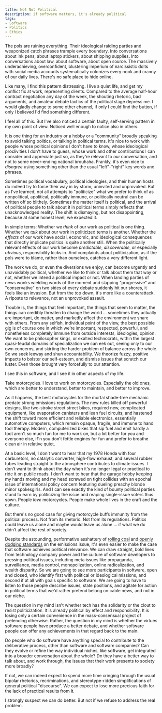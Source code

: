 ```yaml
---
title: Not Not Political
description: if software matters, it's already political
tags:
- Software
- Politics
- Ethics
---
```


The pols are ruining everything.  Their ideological raiding parties and weaponized catch phrases trample every boundary.  Into conversations about ink pens, about laptop stickers, about shipping supplies.  Into conversations about law, about software, about open source.  The massively underachieving, overconfident, blustering imperium of narcissistic dolts with social media accounts systematically colonizes every nook and cranny of our daily lives.  There's no safe place to hide online.

Like many, I find this pattern distressing.  I live a quiet life, and get my conflict fix at work, representing clients.  Compared to the average half-hour contract negotiation any day of the week, the shouting rhetoric, bad arguments, and amateur debate tactics of the political stage depress me.  I would gladly change to some other channel, if only I could find the button, if only I believed I'd find something different.

I feel all of this.  But I've also noticed a certain faulty, self-serving pattern in my own point of view.  Noticed well enough to notice also in others.

It is one thing for an industry or a hobby or a "community" broadly speaking to avoid talking politics, or talking in political terms.  It's nice to work with people whose political opinions I don't have to know, whose ideological proclivities I don't have to guess, whose work and other contributions I can consider and appreciate just so, as they're relevant to _our_ conversation, and not to some never-ending national brouhaha.  Frankly, it's even nice to _disagree_ using something other than the usual "left"-"right" key words and phrases.

Sometimes political vocabulary, political ideologies, and their human hosts do indeed try to force their way in by storm, uninvited and unprovoked.  But as I've learned, not all attempts to "politicize" what we prefer to think of as nonpolitical, apolitical, politically immune, or politically neutral can be written off so blithely.  Sometimes the matter itself is political, and the arrival of political people to talk about it in political terms simply reflects that unacknowledged reality.  The shift is dismaying, but not disappointing, because at some honest level, we expected it.

In simple terms:  Whether we _think_ of our work as political is one thing.  Whether we _talk_ about our work in politicized terms is another.  Whether the _effects_ of our work have social, economic, and ideological consequences that directly implicate politics is quite another still.  When the politically relevant effects of our work become _predictable_, _discoverable_, or especially _obvious_, responsibility kicks in.  And complaints about politicization, as if the pols were to blame, rather than ourselves, catches a very different light.

The work we do, or even the diversions we enjoy, can become urgently and unavoidably political, whether we like to think or talk about them that way or not, whether we intend a political impact or not.  When landing parties of news wonks wielding words of the moment and slapping "progressive" and "conservative" on two sides of every debate suddenly hit our shores, it feels like an invasion.  But from the top down, it's more like a counterattack.  A riposte to relevance, not an unprovoked assault.

Trouble is, the things that feel important, the things that seem to matter, the things can credibly threaten to change the world ... sometimes they actually are important, do matter, and markedly affect the environment we share with others.  From any selfish, individual point of the view, the best possible gig is of course one in which we're important, respected, powerful, and nonetheless completely immune from outside interests, ideologies, opinion.  We want to be philosopher kings, or exalted technocrats, within the largest quasi-feudal domains of specialization we can eek out, seeing only to our own concerns, and skirting the harder problem of balance across the whole.  So we seek leeway and shun accountability.  We theorize fuzzy, positive impacts to bolster our self-esteem, and dismiss issues that scratch our luster.   Even those brought very forcefully to our attention.

I see this in software, and I see it in other aspects of my life.

Take motorcycles.  I love to work on motorcycles.  Especially the old ones, which are better to understand, better to maintain, and better to improve.

As it happens, the best motorcycles for the mortal shade-tree mechanic predate strong emissions regulations.  The new rules killed off powerful designs, like two-stroke street street bikes, required new, complicated equipment, like evaporation canisters and lean fuel circuits, and hastened the shift toward more efficient and reliable electronics, essentially automotive computers, which remain opaque, fragile, and immune to hand tool therapy.  Modern, computerized bikes that sip fuel and emit hardly a toot aren't so much fun for me to work on, but a lot better for you and everyone else, if'n you don't fettle engines for fun and prefer to breathe clean air in relative quiet.

At a basic level, I don't want to hear that my 1978 Honda with four carburetors, no catalytic converter, high-flow exhaust, and several rubber tubes leading straight to the atmosphere contributes to climate issues.  I don't want to think about the day when it's no longer legal or practical to ride it on public roads.  I don't want to hear that the garage hobby keeping my hands moving and my head screwed on tight collides with an epochal issue of international policy concern featuring dueling preachy blonde minor spokesgirls.  And I can see exactly the kind of bounty political parties stand to earn by politicizing the issue and reaping single-issue voters thus sown.  People _love_ motorcycles.  People make whole lives in the craft and the culture.

But there's no good case for giving motorcycle buffs immunity from the political process.  Not from its rhetoric.  Not from its regulations.  Politics could leave us alone and maybe would leave us alone ... if what we do didn't affect the rest of society.

Despite the astounding, performative asshattery of [rolling coal](https://en.wikipedia.org/wiki/Rolling_coal) and [openly dodging standards](https://www.epa.gov/enforcement/reference-news-release-harley-davidson-stop-sales-illegal-devices-increased-air) on the emissions issue, it's even easier to make the case that software achieves political relevance.  We can draw straight, bold lines from technology company power and the culture of software developers to pressing political issues, including meta issues like propaganda, surveillance, media control, monopolization, online radicalization, and wealth disparity.  So we are going to see more participants in software, open and closed, who identify first with political or ideological missions, and second if at all with goals specific to software.  We are going to have to listen to those people describe issues, state positions, and agitate for action in political terms that we'd rather pretend belong on cable news, and not in our niche.

The question in my mind isn't whether tech has the solidarity or the clout to resist politicization.  It is already political by effect and responsibility.  It is losing only a certain convenience in the mass-consensual project of pretending otherwise.  Rather, the question in my mind is whether the virtues software people have produce a better debate, and whether software people can offer any achievements in that regard back to the main.

Do people who do software have anything special to contribute to the deliberative process, other than software and software companies?  Can they evolve or refine the way individual niches, like software, get integrated into a broader conversation about the whole?  Do they have a better way to talk about, and work through, the issues that their work presents to society more broadly?

If not, we can indeed expect to spend more time cringing through the usual bipolar rhetorics, recriminations, and stereotype-ridden simplifications of general political "discourse".  We can expect to lose more precious faith for the lack of practical results from it.

I strongly suspect we can do better.  But not if we refuse to address the real problem.
